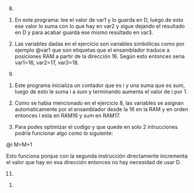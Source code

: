 8. 

1) En este programa: lee el valor de var1 y lo guarda en D, luego de esto ese valor lo suma con lo que hay en var2 y sigue dejando el resultado en D y para acabar guarda ese mismo resultado en var3.

2) Las variables dadas en el ejercicio son variables simbólicas como por ejemplo @var1 que son etiquetas que el ensamblador traduce a posiciones RAM a partir de la dirección 16. Según esto entonces seria var1=16, var2=17, var3=18.

9. 

1) Este programa inicializa un contador que es i y una suma que es sum, luego de esto le suma i a sum y terminando aumenta el valor de i por 1. 

2) Como se habia mencionado en el ejercicio 8, las variables se asignan automaticamente por el ensamblador desde la 16 en la RAM y en orden entonces i esta en RAM16 y sum en RAM17.

3) Para podes optimizar el codigo y que quede en solo 2 intrucciones podría funcionar algo como lo siguiente:

@i
M=M+1

Esto funciona porque con la segunda instrucción directamente incrementa el valor que hay en esa dirección entonces no hay necesidad de usar D.

11. 

1) 

 



